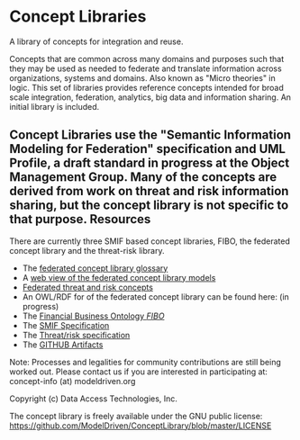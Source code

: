 # Concept Libraries
A library of concepts for integration and reuse.

Concepts that are common across many domains and purposes such that they may be used as needed to federate and translate  information across organizations, systems and domains. Also known as "Micro theories" in logic. This set of libraries provides reference concepts intended for broad scale integration, federation, analytics, big data and information sharing. An initial library is included.

Concept Libraries use the "Semantic Information Modeling for Federation" specification and UML Profile, a draft standard in progress at the Object Management Group.
Many of the concepts are derived from work on threat and risk information sharing, but the concept library is not specific to that purpose.
Resources
---------
There are currently three SMIF based concept libraries, FIBO, the federated concept library and the threat-risk library.

* The [federated concept library glossary](http://models.modeldriven.org/concepts/ConceptLibraryGlossary.html)
* A [web view of the federated concept library models](http://models.modeldriven.org/concepts/ConceptLibrary.html)
* [Federated threat and risk concepts](https://github.com/ModelDriven/ConceptLibraries/tree/master/Libraries/ThreatRiskLibrary)
* An OWL/RDF for of the federated concept library can be found here: (in progress)
* The [Financial Business Ontology *FIBO*](https://spec.edmcouncil.org/fibo/)
* The [SMIF Specification](https://github.com/ModelDriven/SIMF/)
* The [Threat/risk specification](https://github.com/ModelDriven/ThreatRisk/)
* The [GITHUB Artifacts](https://github.com/ModelDriven/ConceptLibraries)

Note: Processes and legalities for community contributions are still being worked out. Please contact us if you are interested in participating at: concept-info (at) modeldriven.org

Copyright (c) Data Access Technologies, Inc. 

The concept library is freely available under the GNU public license: https://github.com/ModelDriven/ConceptLibrary/blob/master/LICENSE
